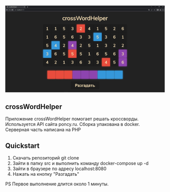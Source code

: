 ![crossWordHelper](https://github.com/WSG434/crossWordHelper/blob/master/preview.jpg?raw=true)
## crossWordHelper
Приложение crossWordHelper помогает решать кроссворды.
Используется API сайта poncy.ru.
Сборка упакована в docker.
Серверная часть написана на PHP
## Quickstart
1. Скачать репозиторий git clone 
2. Зайти в папку src и выполнить команду docker-compose up -d
3. Зайти в браузере по адресу localhost:8080
4. Нажать на кнопку "Разгадать"

PS Первое выполнение длится около 1 минуты.